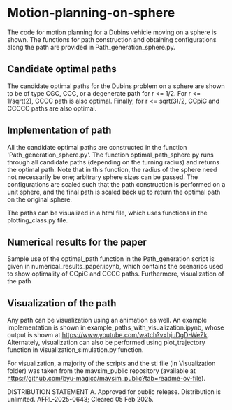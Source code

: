 # Motion-planning-on-sphere
The code for motion planning for a Dubins vehicle moving on a sphere is shown. The functions for path construction and obtaining configurations along the path are provided in Path_generation_sphere.py.

## Candidate optimal paths

The candidate optimal paths for the Dubins problem on a sphere are shown to be of type CGC, CCC, or a degenerate path for r <= 1/2. For r <= 1/sqrt(2), CCCC path is also optimal. Finally, for r <= sqrt(3)/2, CCpiC and CCCCC paths are also optimal.

## Implementation of path

All the candidate optimal paths are constructed in the function 'Path_generation_sphere.py'. The function optimal_path_sphere.py runs through all candidate paths (depending on the turning radius) and returns the optimal path. Note that in this function, the radius of the sphere need not necessarily be one; arbitrary sphere sizes can be passed. The configurations are scaled such that the path construction is performed on a unit sphere, and the final path is scaled back up to return the optimal path on the original sphere.

The paths can be visualized in a html file, which uses functions in the plotting_class.py file.

## Numerical results for the paper

Sample use of the optimal_path function in the Path_generation script is given in numerical_results_paper.ipynb, which contains the scenarios used to show optimality of CCpiC and CCCC paths. Furthermore, visualization of the path

## Visualization of the path

Any path can be visualization using an animation as well. An example implementation is shown in example_paths_with_visualization.ipynb, whose output is shown at https://www.youtube.com/watch?v=hjuDgD-WeZk. Alternately, visualization can also be performed using plot_trajectory function in visualization_simulation.py function.

For visualization, a majority of the scripts and the stl file (in Visualization folder) was taken from the mavsim_public repository (available at https://github.com/byu-magicc/mavsim_public?tab=readme-ov-file).

DISTRIBUTION STATEMENT A. Approved for public release. Distribution is unlimited. AFRL-2025-0643; Cleared 05 Feb 2025.